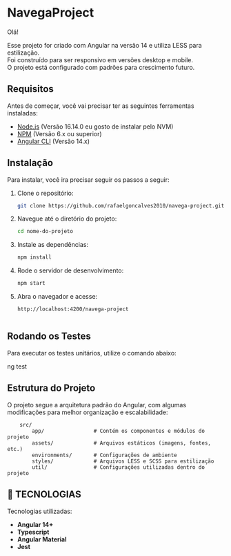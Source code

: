 # NavegaProject

Olá! 

Esse projeto for criado com Angular na versão 14 e utiliza LESS para estilização. <br> 
Foi construído para ser responsivo em versões desktop e mobile. <br>
O projeto está configurado com padrões para crescimento futuro. 

## Requisitos

Antes de começar, você vai precisar ter as seguintes ferramentas instaladas:

- [Node.js](https://nodejs.org/en/download/) (Versão 16.14.0 eu gosto de instalar pelo NVM)
- [NPM](https://www.npmjs.com/get-npm) (Versão 6.x ou superior)
- [Angular CLI](https://angular.io/cli) (Versão 14.x)

## Instalação
Para instalar, você ira precisar seguir os passos a seguir:

1. Clone o repositório:
   ```bash
   git clone https://github.com/rafaelgoncalves2010/navega-project.git

2. Navegue até o diretório do projeto:
   ```bash
   cd nome-do-projeto

3. Instale as dependências:
   ```bash
   npm install

4. Rode o servidor de desenvolvimento:
   ```bash
   npm start

5. Abra o navegador e acesse:
   ```arduino
   http://localhost:4200/navega-project


## Rodando os Testes
Para executar os testes unitários, utilize o comando abaixo:

ng test


## Estrutura do Projeto
O projeto segue a arquitetura padrão do Angular, com algumas modificações para melhor organização e escalabilidade:
    
        src/
            app/                # Contém os componentes e módulos do projeto
            assets/             # Arquivos estáticos (imagens, fontes, etc.)
            environments/       # Configurações de ambiente
            styles/             # Arquivos LESS e SCSS para estilização
            util/               # Configurações utilizadas dentro do projeto


## :rocket: TECNOLOGIAS
Tecnologias utilizadas:
- **Angular 14+** 
- **Typescript** 
- **Angular Material**
- **Jest**





